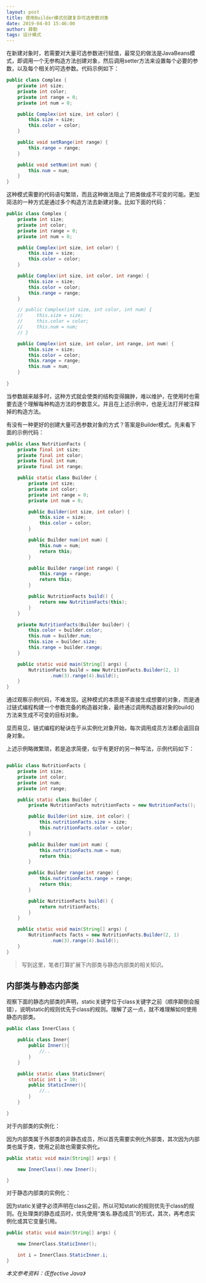 ```yaml
---
layout: post
title: 使用Builder模式创建复杂可选参数对象
date: 2019-04-03 15:46:00
author: 薛勤
tags: 设计模式
---
```

在新建对象时，若需要对大量可选参数进行赋值，最常见的做法是JavaBeans模式，即调用一个无参构造方法创建对象，然后调用setter方法来设置每个必要的参数，以及每个相关的可选参数。代码示例如下：

```java
public class Complex {
    private int size;
    private int color;
    private int range = 0;
    private int num = 0;

    public Complex(int size, int color) {
        this.size = size;
        this.color = color;
    }

    public void setRange(int range) {
        this.range = range;
    }

    public void setNum(int num) {
        this.num = num;
    }
}
```

这种模式需要的代码语句繁琐，而且这种做法阻止了把类做成不可变的可能。更加简洁的一种方式是通过多个构造方法去新建对象。比如下面的代码：

```java
public class Complex {
    private int size;
    private int color;
    private int range = 0;
    private int num = 0;

    public Complex(int size, int color) {
        this.size = size;
        this.color = color;
    }

    public Complex(int size, int color, int range) {
        this.size = size;
        this.color = color;
        this.range = range;
    }

    // public Complex(int size, int color, int num) {
    //     this.size = size;
    //     this.color = color;
    //     this.num = num;
    // }

    public Complex(int size, int color, int range, int num) {
        this.size = size;
        this.color = color;
        this.range = range;
        this.num = num;
    }
    
}
```
当参数越来越多时，这种方式就会使类的结构变得臃肿，难以维护，在使用时也需要去逐个理解每种构造方法的参数意义。并且在上述示例中，也是无法打开被注释掉的构造方法。

有没有一种更好的创建大量可选参数对象的方式？答案是Builder模式。先来看下面的示例代码：

```java
public class NutritionFacts {
    private final int size;
    private final int color;
    private final int num;
    private final int range;

    public static class Builder {
        private int size;
        private int color;
        private int range = 0;
        private int num = 0;

        public Builder(int size, int color) {
            this.size = size;
            this.color = color;
        }

        public Builder num(int num) {
            this.num = num;
            return this;
        }

        public Builder range(int range) {
            this.range = range;
            return this;
        }

        public NutritionFacts build() {
            return new NutritionFacts(this);
        }
    }

    private NutritionFacts(Builder builder) {
        this.color = builder.color;
        this.num = builder.num;
        this.size = builder.size;
        this.range = builder.range;
    }

    public static void main(String[] args) {
        NutritionFacts build = new NutritionFacts.Builder(2, 1)
                .num(3).range(4).build();
    }
}
```
通过观察示例代码，不难发现。这种模式的本质是不直接生成想要的对象，而是通过链式编程构建一个参数完备的构造器对象，最终通过调用构造器对象的build()方法来生成不可变的目标对象。

显而易见，链式编程的秘诀在于从实例化对象开始，每次调用成员方法都会返回自身对象。

上述示例略微繁琐，若是追求简便，似乎有更好的另一种写法，示例代码如下：

```java

public class NutritionFacts {
    private int size;
    private int color;
    private int num;
    private int range;

    public static class Builder {
        private NutritionFacts nutritionFacts = new NutritionFacts();

        public Builder(int size, int color) {
            this.nutritionFacts.size = size;
            this.nutritionFacts.color = color;
        }

        public Builder num(int num) {
            this.nutritionFacts.num = num;
            return this;
        }

        public Builder range(int range) {
            this.nutritionFacts.range = range;
            return this;
        }

        public NutritionFacts build() {
            return nutritionFacts;
        }
    }

    public static void main(String[] args) {
        NutritionFacts facts = new NutritionFacts.Builder(2, 1)
                .num(3).range(4).build();
    }
}
```

> 写到这里，笔者打算扩展下内部类与静态内部类的相关知识。

## 内部类与静态内部类

观察下面的静态内部类的声明，static关键字位于class关键字之前（顺序颠倒会报错），说明static的规则优先于class的规则。理解了这一点，就不难理解如何使用静态内部类。

```java
public class InnerClass {

    public class Inner{
        public Inner(){
            //..
        }
    }

    public static class StaticInner{
        static int i = 10;
        public StaticInner(){
            //..
        }
    }

}

```

对于内部类的实例化：

因为内部类属于外部类的非静态成员，所以首先需要实例化外部类，其次因为内部类也属于类，使用之前故也需要实例化。

```java
public static void main(String[] args) {

    new InnerClass().new Inner();

}
```


对于静态内部类的实例化：

因为static关键字必须声明在class之前，所以可知static的规则优先于class的规则。在处理类的静态成员时，优先使用“类名.静态成员”的形式，其次，再考虑实例化或其它变量引用。

```java
public static void main(String[] args) {

    new InnerClass.StaticInner();

    int i = InnerClass.StaticInner.i;
}

```


*本文参考资料：《Effective Java》*